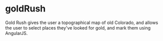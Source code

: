# goldRush

Gold Rush gives the user a topographical map of old Colorado, and allows the user to select places they've looked for gold, and mark them using AngularJS.
